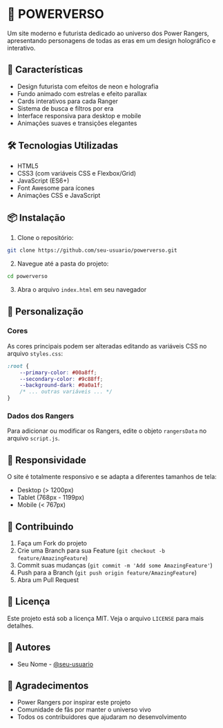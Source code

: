 # 🌠 POWERVERSO

Um site moderno e futurista dedicado ao universo dos Power Rangers, apresentando personagens de todas as eras em um design holográfico e interativo.

## 🚀 Características

- Design futurista com efeitos de neon e holografia
- Fundo animado com estrelas e efeito parallax
- Cards interativos para cada Ranger
- Sistema de busca e filtros por era
- Interface responsiva para desktop e mobile
- Animações suaves e transições elegantes

## 🛠️ Tecnologias Utilizadas

- HTML5
- CSS3 (com variáveis CSS e Flexbox/Grid)
- JavaScript (ES6+)
- Font Awesome para ícones
- Animações CSS e JavaScript

## 📦 Instalação

1. Clone o repositório:
```bash
git clone https://github.com/seu-usuario/powerverso.git
```

2. Navegue até a pasta do projeto:
```bash
cd powerverso
```

3. Abra o arquivo `index.html` em seu navegador

## 🎨 Personalização

### Cores
As cores principais podem ser alteradas editando as variáveis CSS no arquivo `styles.css`:

```css
:root {
    --primary-color: #00a8ff;
    --secondary-color: #9c88ff;
    --background-dark: #0a0a1f;
    /* ... outras variáveis ... */
}
```

### Dados dos Rangers
Para adicionar ou modificar os Rangers, edite o objeto `rangersData` no arquivo `script.js`.

## 📱 Responsividade

O site é totalmente responsivo e se adapta a diferentes tamanhos de tela:
- Desktop (> 1200px)
- Tablet (768px - 1199px)
- Mobile (< 767px)

## 🤝 Contribuindo

1. Faça um Fork do projeto
2. Crie uma Branch para sua Feature (`git checkout -b feature/AmazingFeature`)
3. Commit suas mudanças (`git commit -m 'Add some AmazingFeature'`)
4. Push para a Branch (`git push origin feature/AmazingFeature`)
5. Abra um Pull Request

## 📄 Licença

Este projeto está sob a licença MIT. Veja o arquivo `LICENSE` para mais detalhes.

## 👥 Autores

- Seu Nome - [@seu-usuario](https://github.com/seu-usuario)

## 🙏 Agradecimentos

- Power Rangers por inspirar este projeto
- Comunidade de fãs por manter o universo vivo
- Todos os contribuidores que ajudaram no desenvolvimento 